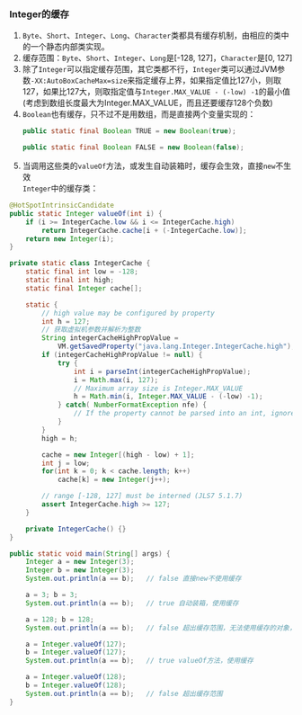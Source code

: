 ### Integer的缓存
1. `Byte`、`Short`、`Integer`、`Long`、`Character`类都具有缓存机制，由相应的类中的一个静态内部类实现。
2. 缓存范围：`Byte`、`Short`、`Integer`、`Long`是[-128, 127]，`Character`是[0, 127]
3. 除了`Integer`可以指定缓存范围，其它类都不行，`Integer`类可以通过JVM参数`-XX:AutoBoxCacheMax=size`来指定缓存上界，如果指定值比127小，则取127，如果比127大，则取指定值与`Integer.MAX_VALUE - (-low) -1`的最小值(考虑到数组长度最大为Integer.MAX_VALUE，而且还要缓存128个负数)
4. `Boolean`也有缓存，只不过不是用数组，而是直接两个变量实现的：
    ```java
    public static final Boolean TRUE = new Boolean(true);

    public static final Boolean FALSE = new Boolean(false);
    ```
5. 当调用这些类的`valueOf`方法，或发生自动装箱时，缓存会生效，直接`new`不生效    
`Integer`中的缓存类：
```java
@HotSpotIntrinsicCandidate
public static Integer valueOf(int i) {
    if (i >= IntegerCache.low && i <= IntegerCache.high)
        return IntegerCache.cache[i + (-IntegerCache.low)];
    return new Integer(i);
}

private static class IntegerCache {
    static final int low = -128;
    static final int high;
    static final Integer cache[];

    static {
        // high value may be configured by property
        int h = 127;
        // 获取虚拟机参数并解析为整数
        String integerCacheHighPropValue =
            VM.getSavedProperty("java.lang.Integer.IntegerCache.high");
        if (integerCacheHighPropValue != null) {
            try {
                int i = parseInt(integerCacheHighPropValue);
                i = Math.max(i, 127);
                // Maximum array size is Integer.MAX_VALUE
                h = Math.min(i, Integer.MAX_VALUE - (-low) -1);
            } catch( NumberFormatException nfe) {
                // If the property cannot be parsed into an int, ignore it.
            }
        }
        high = h;

        cache = new Integer[(high - low) + 1];
        int j = low;
        for(int k = 0; k < cache.length; k++)
            cache[k] = new Integer(j++);

        // range [-128, 127] must be interned (JLS7 5.1.7)
        assert IntegerCache.high >= 127;
    }

    private IntegerCache() {}
}
```
```java
public static void main(String[] args) {
    Integer a = new Integer(3);
    Integer b = new Integer(3);
    System.out.println(a == b);   // false 直接new不使用缓存

    a = 3; b = 3;
    System.out.println(a == b);   // true 自动装箱，使用缓存

    a = 128; b = 128;
    System.out.println(a == b);   // false 超出缓存范围，无法使用缓存的对象，而是每次新建一个对象

    a = Integer.valueOf(127);
    b = Integer.valueOf(127);
    System.out.println(a == b);   // true valueOf方法，使用缓存

    a = Integer.valueOf(128);
    b = Integer.valueOf(128);
    System.out.println(a == b);   // false 超出缓存范围
}
```